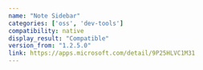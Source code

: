 ```yaml
---
name: "Note Sidebar"
categories: ['oss', 'dev-tools']
compatibility: native
display_result: "Compatible"
version_from: "1.2.5.0"
link: https://apps.microsoft.com/detail/9P25HLVC1M31
---
```


